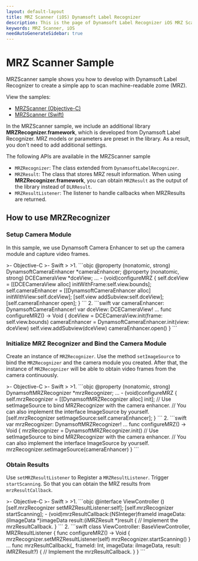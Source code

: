 ```yaml
---
layout: default-layout
title: MRZ Scanner (iOS) Dynamsoft Label Recognizer
description: This is the page of Dynamsoft Label Recognizer iOS MRZ Scanner sample.
keywords: MRZ Scanner, iOS
needAutoGenerateSidebar: true
---
```


# MRZ Scanner Sample

MRZScanner sample shows you how to develop with Dynamsoft Label Recognizer to create a simple app to scan machine-readable zome (MRZ).

View the samples:

- <a href="https://github.com/Dynamsoft/label-recognizer-mobile-samples/tree/master/ios/Objective-C/MRZScannerObjC" target="_blank">MRZScanner (Objective-C)</a>
- <a href="https://github.com/Dynamsoft/label-recognizer-mobile-samples/tree/master/ios/Swift/MRZScannerSwift" target="_blank">MRZScanner (Swift)</a>

In the MRZScanner sample, we include an additional library **MRZRecognizer.framework**, which is developed from Dynamsoft Label Recognizer. MRZ models or parameters are preset in the library. As a result, you don't need to add additional settings.

The following APIs are available in the MRZScanner sample

- `MRZRecognizer`: The class extended from `DynamsoftLabelRecognizer`.
- `MRZResult`: The class that stores MRZ result information. When using **MRZRecognizer.framework**, you can obtain `MRZResult` as the output of the library instead of `DLRResult`.
- `MRZResultListener`: The listener to handle callbacks when MRZResults are returned.

## How to use MRZRecognizer

### Setup Camera Module

In this sample, we use Dynamsoft Camera Enhancer to set up the camera module and capture video frames.

<div class="sample-code-prefix"></div>
>- Objective-C
>- Swift
>
>1. 
```objc
@property (nonatomic, strong) DynamsoftCameraEnhancer *cameraEnhancer;
@property (nonatomic, strong) DCECameraView *dceView;
...
- (void)configureMRZ {
   self.dceView = [[DCECameraView alloc] initWithFrame:self.view.bounds];
   self.cameraEnhancer = [[DynamsoftCameraEnhancer alloc] initWithView:self.dceView];
   [self.view addSubview:self.dceView];
   [self.cameraEnhancer open];
}
```
2. 
```swift
var cameraEnhancer: DynamsoftCameraEnhancer!
var dceView: DCECameraView!
...
func configureMRZ() -> Void {
   dceView = DCECameraView.init(frame: self.view.bounds)
   cameraEnhancer = DynamsoftCameraEnhancer.init(view: dceView)
   self.view.addSubview(dceView)
   cameraEnhancer.open()
}
```

### Initialize MRZ Recognizer and Bind the Camera Module

Create an instance of `MRZRecognizer`. Use the method `setImageSource` to bind the `MRZRecognizer` and the camera module you created. After that, the instance of `MRZRecognizer` will be able to obtain video frames from the camera continuously.

<div class="sample-code-prefix"></div>
>- Objective-C
>- Swift
>
>1. 
```objc
@property (nonatomic, strong) DynamsoftMRZRecognizer *mrzRecognizer;
...
- (void)configureMRZ {
   self.mrzRecognizer = [[DynamsoftMRZRecognizer alloc] init];
   // Use setImageSource to bind MRZRecognizer with the camera enhancer.
   // You can also implement the interface ImageSource by yourself.
   [self.mrzRecognizer setImageSource:self.cameraEnhancer];
}
```
2. 
```swift
var mrzRecognizer: DynamsoftMRZRecognizer!
...
func configureMRZ() -> Void {
   mrzRecognizer = DynamsoftMRZRecognizer.init()
   // Use setImageSource to bind MRZRecognizer with the camera enhancer.
   // You can also implement the interface ImageSource by yourself.
   mrzRecognizer.setImageSource(cameraEnhancer)
}
```

### Obtain Results

Use `setMRZResultListener` to Register a `MRZResultListener`. Trigger `startScanning`. So that you can obtain the MRZ results from `mrzResultCallback`.

<div class="sample-code-prefix"></div>
>- Objective-C
>- Swift
>
>1. 
```objc
@interface ViewController ()<MRZResultListener>
[self.mrzRecognizer setMRZResultListener:self];
[self.mrzRecognizer startScanning];
- (void)mrzResultCallback:(NSInteger)frameId imageData:(iImageData *)imageData result:(iMRZResult *)result {
   // Implement the mrzResultCallback.
}
```
2. 
```swift
class ViewController: BaseViewController, MRZResultListener {
   func configureMRZ() -> Void {
          mrzRecognizer.setMRZResultListener(self)
          mrzRecognizer.startScanning()
   }
   ...
   func mrzResultCallback(_ frameId: Int, imageData: iImageData, result: iMRZResult?) {
          // Implement the mrzResultCallback.
   }
}
```
